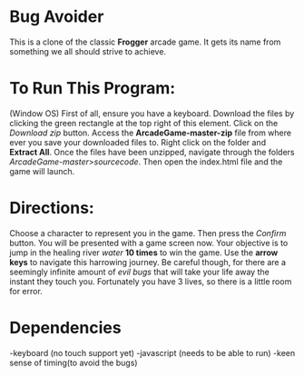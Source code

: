 # Bug Avoider
This is a clone of the classic **Frogger** arcade game. It gets its name from something we all should strive to achieve.
# To Run This Program:
(Window OS)
First of all, ensure you have a keyboard.
Download the files by clicking the green rectangle at the top right of this element.
Click on the *Download zip* button.
Access the **ArcadeGame-master-zip** file from where ever you save your downloaded files to.
Right click on the folder and **Extract All**.
Once the files have been unzipped, navigate through the folders *ArcadeGame-master*>*sourcecode*.
Then open the index.html file and the game will launch.
# Directions:
Choose a character to represent you in the game. Then press the _Confirm_ button.
You will be presented with a game screen now.
Your objective is to jump in the healing river _water_ **10 times** to win the game.
Use the **arrow keys** to navigate this harrowing journey.
Be careful though, for there are a seemingly infinite amount of _evil bugs_ that will take your life away the instant they touch you.
Fortunately you have 3 lives, so there is a little room for error.
# Dependencies
 -keyboard (no touch support yet)
 -javascript (needs to be able to run)
 -keen sense of timing(to avoid the bugs)
